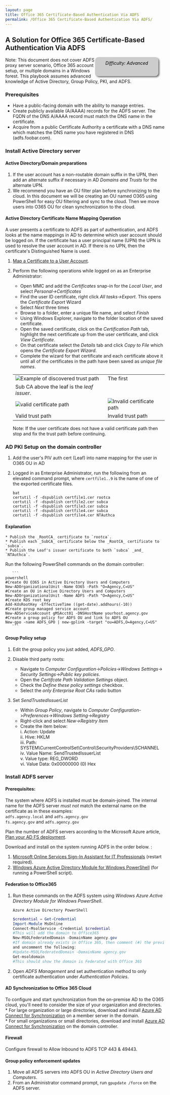 ```yaml
---
layout: page
title: Office 365 Certificate-Based Authentication Via ADFS
permalink: /Office 365 Certificate-Based Authentication Via ADFS/
---
```


## A Solution for Office 365 Certificate-Based Authentication Via ADFS
<!--- The code below creates a difficulty identifier on the page, which can either 
be Beginner, Moderate, or Advanced depending on the technical knowledge required to 
complete the procedure. The example below includes text that mark the document as 
'Advanced', this string can be changed as needed.-->
<div style="float:right; padding:10px; margin-right:20px; border-radius:10px; width:180px; 
height:40px; box-shadow:3px 3px 5px 0px; text-align:center; background-color:#CCC; 
color:#666666">
<div style="color:#000000">
<em>Difficulty: Advanced</em>
</div>
</div>
Note: This document does not cover ADFS proxy server scenario, Office 365 account 
setup, or multiple domains in a Windows forest.  This playbook assumes advanced 
knowledge of Active Directory, Group Policy, PKI, and ADFS.

### Prerequisites

* Have a public-facing domain with the ability to manage entries.  
* Create publicly available (A/AAAA) records for the ADFS server. The FQDN of the 
DNS A/AAAA record must match the DNS name in the certificate.
* Acquire from a public Certificate Authority a certificate with a DNS name which 
matches the DNS name you have registered in DNS (adfs.foobar.com).  

### Install Active Directory server

#### Active Directory/Domain preparations

1. If the user account has a non-routable domain suffix in the UPN, then add an 
alternate suffix if necessary in AD _Domains and Trusts_ for the alternate UPN.  
1. We recommend you have an OU filter plan before synchronizing to the cloud. In 
this document we will be creating an OU named O365 using PowerShell for easy OU 
filtering and sync to the cloud. Then we move users into O365 OU for clean 
synchronization to the cloud.  

#### Active Directory Certificate Name Mapping Operation

A user presents a certificate to ADFS as part of authentication, and ADFS looks 
at the name mappings in AD to determine which user account should be logged on. 
If the certificate has a user principal name (UPN) the UPN is used to resolve the 
user account in AD. If there is no UPN, then the certificate's Distinguished Name is used.  

1. [Map a Certificate to a User Account](https://technet.microsoft.com/en-us/library/cc754866\(v=ws.11\).aspx).  

1. Perform the following operations while logged on as an Enterprise Administrator:  
    * Open MMC and add the _Certificates_ snap-in for the _Local User_, and select
     _Personal->Certificates_  
    * Find the user ID certificate, right click _All tasks->Export_. This opens 
    the _Certificate Export_ Wizard  
    * Select _Next_ three times  
    * Browse to a folder, enter a unique file name, and select _Finish_  
    * Using Windows Explorer, navigate to the folder location of the saved certificate.  
    * Open the saved certificate, click on the _Certification Path_ tab, highlight 
    the next certificate up from the user certificate, and click _View Certificate_.  
    * On that certificate select the _Details_ tab and click _Copy to File_ which 
    opens the _Certificate Export Wizard_.  
    * Complete the wizard for that certificate and each certificate above it until 
    all of the certificates in the path have been saved as _unique file names_.  

    | | |
    |---|---|
    |![Example of discovered trust path](../img/trustpathexample.png)|The first 
    Sub CA above the leaf is the _leaf issuer_.|
    |![valid certificate path](../img/valideecert.png)|![Invalid certificate path](../img/invalideecert.png)|
    |Valid trust path|Invalid trust path|
    
    Note: If the user certificate does not have a valid certificate path then 
    stop and fix the trust path before continuing. 

### AD PKI Setup on the domain controller

1. Add the user's PIV auth cert (Leaf) into name mapping for the user in O365 OU in AD

1. Logged in as Enterprise Administrator, run the following from an elevated command 
prompt, where `certfile1..9` is the name of one of the exported certificate files.  

    ```
    bat
    certutil -f -dspublish certfile1.cer rootca  
    certutil -f -dspublish certfile2.cer subca
    certutil -f -dspublish certfile3.cer subca
    certutil -f -dspublish certfile4.cer subca
    certutil -f -dspublish certfile4.cer NTAuthca  
    ```

#### Explanation
    
    * Publish the _RootCA_ certificate to `rootca`.  
    * Publish each _SubCA_ certificate below the _RootCA_ certificate to `subca`.  
    * Publish the Leaf's issuer certificate to both `subca` _and_ `NTAuthca`.  


Run the following PowerShell commands on the domain controller: 

       ```
    powershell
    #Create OU O365 in Active Directory Users and Computers
    New-ADOrganizationalUnit -Name O365 -Path "O=Agency,C=US"
    #Create an OU in Active Directory Users and Computers
    New-ADOrganizationalUnit -Name ADFS -Path "O=Agency,C=US"
    #Create KDS root key
    Add-KdsRootKey -EffectiveTime ((get-date).addhours(-10))
    #Create group managed service account
    New-ADServiceAccount gMSAcct01 -DNSHostName yourhost.agency.gov
    #Create a group policy for ADFS OU and link to ADFS OU
    New-gpo -name ADFS_GPO | new-gplink -target "ou=ADFS,O=Agency,C=US"  
       ```  

#### Group Policy setup

1. Edit the group policy you just added, _ADFS_GPO_.

1. Disable third party roots:  
    * Navigate to _Computer Configuration_->_Policies_->_Windows Settings_->
    _Security Settings_->_Public key policies_.  
    * Open the _Certifcate Path Validation Settings_ object.  
    * Check the _Define these policy settings_ checkbox.  
    * Select the _only Enterprise Root CAs_ radio button

1. Set _SendTrustedIssuerList_  
    * Within _Group Policy_, navigate to _Computer Configuration_->_Preferences_->_Windows Setting_->_Registry_  
    * Right-click and select _New->Registry Item_  
    * Create the item below:  
       i. Action:     Update  
      ii. Hive:       HKLM  
     iii. Path:       SYSTEM\CurrentControlSet\Control\SecurityProviders\SCHANNEL  
      iv. Value Name: SendTrustedIssuerList  
       v. Value type: REG_DWORD  
      vi. Value Data: 0x00000000 (0) Hex  
      
### Install ADFS server

#### Prerequisites:

The system where ADFS is installed must be domain-joined.
The internal name for the ADFS server _must not_ match the external name on the 
certificate as in these examples:  
    `adfs.agency.local` and `adfs.agency.gov`  
    `fs.agency.gov` and `adfs.agency.gov`  

Plan the number of ADFS servers according to the Microsoft Azure article, 
[Plan your AD FS deployment](https://msdn.microsoft.com/en-us/library/azure/dn151324.aspx).  
 
Download and install on the system running ADFS in the order below. :  

1. [Microsoft Online Services Sign-In Assistant for IT Professionals](https://www.microsoft.com/en-us/download/details.aspx?id=41950) (restart required).  
1. [Windows Azure Active Directory Module for Windows PowerShell](http://go.microsoft.com/fwlink/p/?linkid=236297) (for running a PowerShell script).

#### Federation to Office365

1. Run these commands on the ADFS system using _Windows Azure Active Directory 
Module for Windows PowerShell_.  

    ```dos
    Azure Active Directory PowerShell  
    ```

    ```powershell
    $credential = Get-Credential  
    Import-Module MsOnline  
    Connect-MsolService -Credential $credential  
    #This will add the domain to Office365
    New-MSOLFederatedDomain -DomainName agency.gov  
    #If domain already exists in Office 365, then comment (#) the previous line 
    and uncomment the following:
    #Update-MSOLFederatedDomain -DomainName agency.gov
    Get-msoldomain
    #This should show the domain is Federated with Office 365
    ```
1. Open _ADFS Management_ and set authentication method to only certificate 
authentication under _Authentication Policies_.  

#### AD Synchronization to Office 365 Cloud

To configure and start synchronization from the on-premise AD to the O365 cloud, 
you'll need to consider the size of your organization and directories.
    * For large organization or large directories, download and install 
    [Azure AD Connect for Synchronization](http://go.microsoft.com/fwlink/?LinkId=615771) on a member server in the domain.   
    * For small organizations or small directories, download and install 
    [Azure AD Connect for Synchronization](http://go.microsoft.com/fwlink/?LinkId=615771) on the domain controller.  

#### Firewall

Configure firewall to Allow Inbound to ADFS TCP 443 & 49443.  

#### Group policy enforcement updates

1. Move all ADFS servers into ADFS OU in _Active Directory Users and Computers_.  
1. From an Administrator command prompt, run `gpupdate /force` on the ADFS server.
